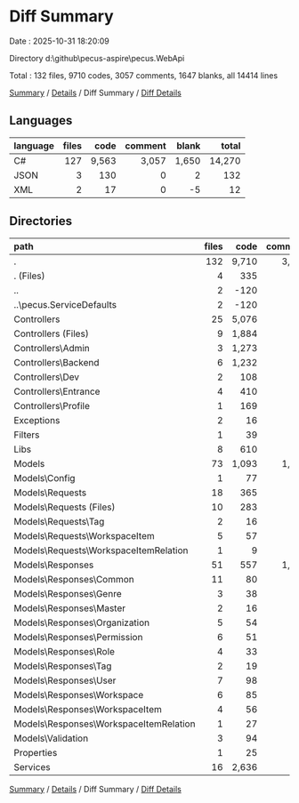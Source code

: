 # Diff Summary

Date : 2025-10-31 18:20:09

Directory d:\\github\\pecus-aspire\\pecus.WebApi

Total : 132 files,  9710 codes, 3057 comments, 1647 blanks, all 14414 lines

[Summary](results.md) / [Details](details.md) / Diff Summary / [Diff Details](diff-details.md)

## Languages
| language | files | code | comment | blank | total |
| :--- | ---: | ---: | ---: | ---: | ---: |
| C# | 127 | 9,563 | 3,057 | 1,650 | 14,270 |
| JSON | 3 | 130 | 0 | 2 | 132 |
| XML | 2 | 17 | 0 | -5 | 12 |

## Directories
| path | files | code | comment | blank | total |
| :--- | ---: | ---: | ---: | ---: | ---: |
| . | 132 | 9,710 | 3,057 | 1,647 | 14,414 |
| . (Files) | 4 | 335 | 23 | 32 | 390 |
| .. | 2 | -120 | -27 | -32 | -179 |
| ..\\pecus.ServiceDefaults | 2 | -120 | -27 | -32 | -179 |
| Controllers | 25 | 5,076 | 656 | 469 | 6,201 |
| Controllers (Files) | 9 | 1,884 | 188 | 189 | 2,261 |
| Controllers\\Admin | 3 | 1,273 | 165 | 108 | 1,546 |
| Controllers\\Backend | 6 | 1,232 | 176 | 91 | 1,499 |
| Controllers\\Dev | 2 | 108 | 20 | 16 | 144 |
| Controllers\\Entrance | 4 | 410 | 83 | 46 | 539 |
| Controllers\\Profile | 1 | 169 | 24 | 19 | 212 |
| Exceptions | 2 | 16 | 6 | 6 | 28 |
| Filters | 1 | 39 | 11 | 8 | 58 |
| Libs | 8 | 610 | 254 | 113 | 977 |
| Models | 73 | 1,093 | 1,579 | 543 | 3,215 |
| Models\\Config | 1 | 77 | 75 | 21 | 173 |
| Models\\Requests | 18 | 365 | 343 | 126 | 834 |
| Models\\Requests (Files) | 10 | 283 | 262 | 89 | 634 |
| Models\\Requests\\Tag | 2 | 16 | 12 | 6 | 34 |
| Models\\Requests\\WorkspaceItem | 5 | 57 | 59 | 27 | 143 |
| Models\\Requests\\WorkspaceItemRelation | 1 | 9 | 10 | 4 | 23 |
| Models\\Responses | 51 | 557 | 1,152 | 370 | 2,079 |
| Models\\Responses\\Common | 11 | 80 | 138 | 38 | 256 |
| Models\\Responses\\Genre | 3 | 38 | 87 | 29 | 154 |
| Models\\Responses\\Master | 2 | 16 | 30 | 8 | 54 |
| Models\\Responses\\Organization | 5 | 54 | 114 | 39 | 207 |
| Models\\Responses\\Permission | 6 | 51 | 96 | 33 | 180 |
| Models\\Responses\\Role | 4 | 33 | 60 | 21 | 114 |
| Models\\Responses\\Tag | 2 | 19 | 39 | 13 | 71 |
| Models\\Responses\\User | 7 | 98 | 210 | 67 | 375 |
| Models\\Responses\\Workspace | 6 | 85 | 186 | 60 | 331 |
| Models\\Responses\\WorkspaceItem | 4 | 56 | 132 | 44 | 232 |
| Models\\Responses\\WorkspaceItemRelation | 1 | 27 | 60 | 18 | 105 |
| Models\\Validation | 3 | 94 | 9 | 26 | 129 |
| Properties | 1 | 25 | 0 | 1 | 26 |
| Services | 16 | 2,636 | 555 | 507 | 3,698 |

[Summary](results.md) / [Details](details.md) / Diff Summary / [Diff Details](diff-details.md)